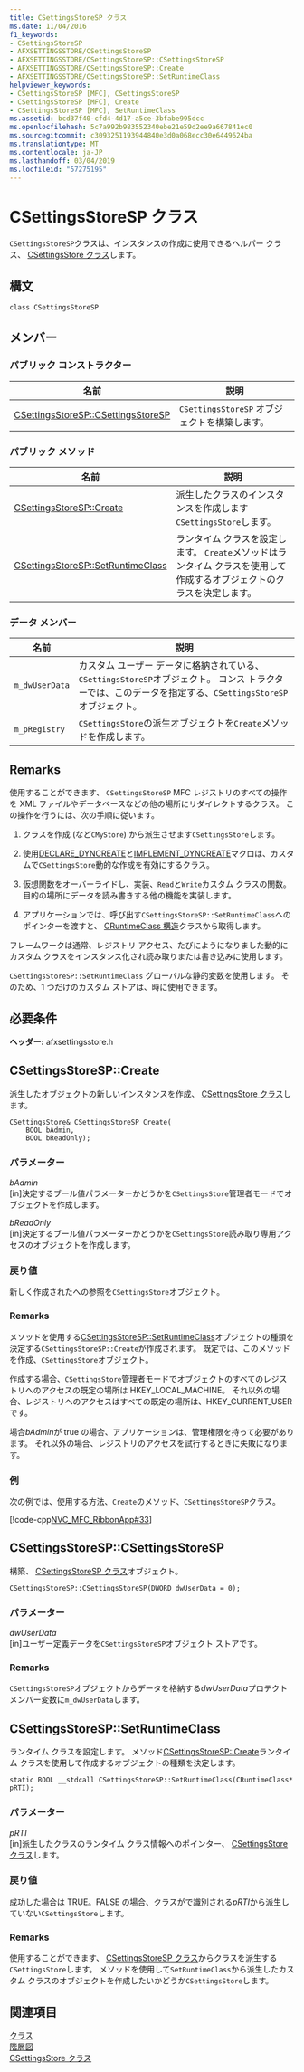 ```yaml
---
title: CSettingsStoreSP クラス
ms.date: 11/04/2016
f1_keywords:
- CSettingsStoreSP
- AFXSETTINGSSTORE/CSettingsStoreSP
- AFXSETTINGSSTORE/CSettingsStoreSP::CSettingsStoreSP
- AFXSETTINGSSTORE/CSettingsStoreSP::Create
- AFXSETTINGSSTORE/CSettingsStoreSP::SetRuntimeClass
helpviewer_keywords:
- CSettingsStoreSP [MFC], CSettingsStoreSP
- CSettingsStoreSP [MFC], Create
- CSettingsStoreSP [MFC], SetRuntimeClass
ms.assetid: bcd37f40-cfd4-4d17-a5ce-3bfabe995dcc
ms.openlocfilehash: 5c7a992b983552340ebe21e59d2ee9a667841ec0
ms.sourcegitcommit: c3093251193944840e3d0a068ecc30e6449624ba
ms.translationtype: MT
ms.contentlocale: ja-JP
ms.lasthandoff: 03/04/2019
ms.locfileid: "57275195"
---
```

# <a name="csettingsstoresp-class"></a>CSettingsStoreSP クラス

`CSettingsStoreSP`クラスは、インスタンスの作成に使用できるヘルパー クラス、 [CSettingsStore クラス](../../mfc/reference/csettingsstore-class.md)します。

## <a name="syntax"></a>構文

```
class CSettingsStoreSP
```

## <a name="members"></a>メンバー

### <a name="public-constructors"></a>パブリック コンストラクター

|名前|説明|
|----------|-----------------|
|[CSettingsStoreSP::CSettingsStoreSP](#csettingsstoresp)|`CSettingsStoreSP` オブジェクトを構築します。|

### <a name="public-methods"></a>パブリック メソッド

|名前|説明|
|----------|-----------------|
|[CSettingsStoreSP::Create](#create)|派生したクラスのインスタンスを作成します`CSettingsStore`します。|
|[CSettingsStoreSP::SetRuntimeClass](#setruntimeclass)|ランタイム クラスを設定します。 `Create`メソッドはランタイム クラスを使用して作成するオブジェクトのクラスを決定します。|

### <a name="data-members"></a>データ メンバー

|名前|説明|
|----------|-----------------|
|`m_dwUserData`|カスタム ユーザー データに格納されている、`CSettingsStoreSP`オブジェクト。 コンス トラクターでは、このデータを指定する、`CSettingsStoreSP`オブジェクト。|
|`m_pRegistry`|`CSettingsStore`の派生オブジェクトを`Create`メソッドを作成します。|

## <a name="remarks"></a>Remarks

使用することができます、 `CSettingsStoreSP` MFC レジストリのすべての操作を XML ファイルやデータベースなどの他の場所にリダイレクトするクラス。 この操作を行うには、次の手順に従います。

1. クラスを作成 (など`CMyStore`) から派生させます`CSettingsStore`します。

1. 使用[DECLARE_DYNCREATE](run-time-object-model-services.md#declare_dyncreate)と[IMPLEMENT_DYNCREATE](run-time-object-model-services.md#implement_dyncreate)マクロは、カスタムで`CSettingsStore`動的な作成を有効にするクラス。

1. 仮想関数をオーバーライドし、実装、`Read`と`Write`カスタム クラスの関数。 目的の場所にデータを読み書きする他の機能を実装します。

1. アプリケーションでは、呼び出す`CSettingsStoreSP::SetRuntimeClass`へのポインターを渡すと、 [CRuntimeClass 構造](../../mfc/reference/cruntimeclass-structure.md)クラスから取得します。

フレームワークは通常、レジストリ アクセス、たびにようになりました動的にカスタム クラスをインスタンス化され読み取りまたは書き込みに使用します。

`CSettingsStoreSP::SetRuntimeClass` グローバルな静的変数を使用します。 そのため、1 つだけのカスタム ストアは、時に使用できます。

## <a name="requirements"></a>必要条件

**ヘッダー:** afxsettingsstore.h

##  <a name="create"></a>  CSettingsStoreSP::Create

派生したオブジェクトの新しいインスタンスを作成、 [CSettingsStore クラス](../../mfc/reference/csettingsstore-class.md)します。

```
CSettingsStore& CSettingsStoreSP Create(
    BOOL bAdmin,
    BOOL bReadOnly);
```

### <a name="parameters"></a>パラメーター

*bAdmin*<br/>
[in]決定するブール値パラメーターかどうかを`CSettingsStore`管理者モードでオブジェクトを作成します。

*bReadOnly*<br/>
[in]決定するブール値パラメーターかどうかを`CSettingsStore`読み取り専用アクセスのオブジェクトを作成します。

### <a name="return-value"></a>戻り値

新しく作成されたへの参照を`CSettingsStore`オブジェクト。

### <a name="remarks"></a>Remarks

メソッドを使用する[CSettingsStoreSP::SetRuntimeClass](#setruntimeclass)オブジェクトの種類を決定する`CSettingsStoreSP::Create`が作成されます。 既定では、このメソッドを作成、`CSettingsStore`オブジェクト。

作成する場合、`CSettingsStore`管理者モードでオブジェクトのすべてのレジストリへのアクセスの既定の場所は HKEY_LOCAL_MACHINE。 それ以外の場合、レジストリへのアクセスはすべての既定の場所は、HKEY_CURRENT_USER です。

場合*bAdmin*が true の場合、アプリケーションは、管理権限を持って必要があります。 それ以外の場合、レジストリのアクセスを試行するときに失敗になります。

### <a name="example"></a>例

次の例では、使用する方法、`Create`のメソッド、`CSettingsStoreSP`クラス。

[!code-cpp[NVC_MFC_RibbonApp#33](../../mfc/reference/codesnippet/cpp/csettingsstoresp-class_1.cpp)]

##  <a name="csettingsstoresp"></a>  CSettingsStoreSP::CSettingsStoreSP

構築、 [CSettingsStoreSP クラス](../../mfc/reference/csettingsstoresp-class.md)オブジェクト。

```
CSettingsStoreSP::CSettingsStoreSP(DWORD dwUserData = 0);
```

### <a name="parameters"></a>パラメーター

*dwUserData*<br/>
[in]ユーザー定義データを`CSettingsStoreSP`オブジェクト ストアです。

### <a name="remarks"></a>Remarks

`CSettingsStoreSP`オブジェクトからデータを格納する*dwUserData*プロテクト メンバー変数に`m_dwUserData`します。

##  <a name="setruntimeclass"></a>  CSettingsStoreSP::SetRuntimeClass

ランタイム クラスを設定します。 メソッド[CSettingsStoreSP::Create](#create)ランタイム クラスを使用して作成するオブジェクトの種類を決定します。

```
static BOOL __stdcall CSettingsStoreSP::SetRuntimeClass(CRuntimeClass* pRTI);
```

### <a name="parameters"></a>パラメーター

*pRTI*<br/>
[in]派生したクラスのランタイム クラス情報へのポインター、 [CSettingsStore クラス](../../mfc/reference/csettingsstore-class.md)します。

### <a name="return-value"></a>戻り値

成功した場合は TRUE。FALSE の場合、クラスがで識別される*pRTI*から派生していない`CSettingsStore`します。

### <a name="remarks"></a>Remarks

使用することができます、 [CSettingsStoreSP クラス](../../mfc/reference/csettingsstoresp-class.md)からクラスを派生する`CSettingsStore`します。 メソッドを使用して`SetRuntimeClass`から派生したカスタム クラスのオブジェクトを作成したいかどうか`CSettingsStore`します。

## <a name="see-also"></a>関連項目

[クラス](../../mfc/reference/mfc-classes.md)<br/>
[階層図](../../mfc/hierarchy-chart.md)<br/>
[CSettingsStore クラス](../../mfc/reference/csettingsstore-class.md)
